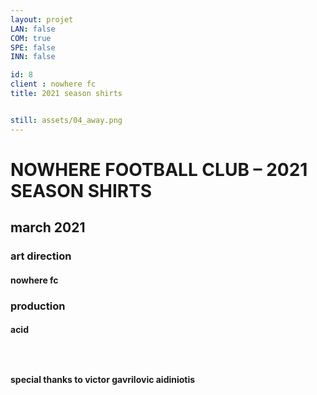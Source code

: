 ```yaml
---
layout: projet
LAN: false  
COM: true
SPE: false
INN: false

id: 8
client : nowhere fc
title: 2021 season shirts


still: assets/04_away.png
---
```


# NOWHERE FOOTBALL CLUB – 2021 SEASON SHIRTS
## march 2021
### art direction
#### nowhere fc
### production
#### acid
### &nbsp;
#### special thanks to victor gavrilovic aidiniotis